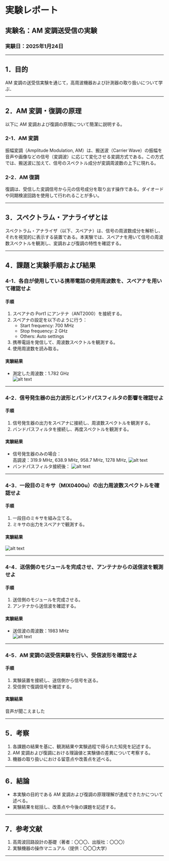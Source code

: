 # 実験レポート  
## 実験名：AM 変調送受信の実験  
### 実験日：2025年1月24日  

---

## 1．目的  
AM 変調の送受信実験を通じて，高周波機器および計測器の取り扱いについて学ぶ． 

---

## 2．AM 変調・復調の原理  
以下に AM 変調および復調の原理について簡潔に説明する。  

### 2-1．AM 変調  
振幅変調（Amplitude Modulation, AM）は、搬送波（Carrier Wave）の振幅を音声や画像などの信号（変調波）に応じて変化させる変調方式である。この方式では、搬送波に加えて、信号のスペクトル成分が変調周波数の上下に現れる。  

### 2-2．AM 復調  
復調は、受信した変調信号から元の信号成分を取り出す操作である。ダイオードや同期検波回路を使用して行われることが多い。  

---

## 3．スペクトラム・アナライザとは  
スペクトラム・アナライザ（以下、スペアナ）は、信号の周波数成分を解析し、それを視覚的に表示する装置である。本実験では、スペアナを用いて信号の周波数スペクトルを観測し、変調および復調の特性を確認する。  

---

## 4．課題と実験手順および結果  

### 4-1．各自が使用している携帯電話の使用周波数を、スペアナを用いて確認せよ  
#### 手順  
1. スペアナの Port1 にアンテナ（ANT2000）を接続する。  
2. スペアナの設定を以下のように行う：  
   - Start frequency: 700 MHz  
   - Stop frequency: 2 GHz  
   - Others: Auto settings
3. 携帯電話を発信して、周波数スペクトルを観測する。  
4. 使用周波数を読み取る。  

#### 実験結果  
- 測定した周波数：1.782  GHz  
![alt text](SCR01.BMP)
---

### 4-2．信号発生器の出力波形とバンドパスフィルタの影響を確認せよ  
#### 手順  
1. 信号発生器の出力をスペアナに接続し、周波数スペクトルを観測する。  
2. バンドパスフィルタを接続し、再度スペクトルを観測する。  

#### 実験結果  
- 信号発生器のみの場合：  
高調波：319.9 MHz, 638.9 MHz, 958.7 MHz, 1278 MHz, 
  ![alt text](<4-2 only generator.BMP>)
- バンドパスフィルタ接続後：
![alt text](4-2_320.BMP)  

---

### 4-3．一段目のミキサ（MIX0400u）の出力周波数スペクトルを確認せよ  
#### 手順  
1. 一段目のミキサを組み立てる。  
2. ミキサの出力をスペアナで観測する。  

#### 実験結果  
![alt text](SCR05.BMP)

---

### 4-4．送信側のモジュールを完成させ、アンテナからの送信波を観測せよ  
#### 手順  
1. 送信側のモジュールを完成させる。  
2. アンテナから送信波を確認する。  

#### 実験結果  
- 送信波の周波数：1983 MHz  
![alt text](4-4.BMP)
---

### 4-5．AM 変調の送受信実験を行い、受信波形を確認せよ  
#### 手順  
1. 実験装置を接続し、送信側から信号を送る。  
2. 受信側で復調信号を確認する。  

#### 実験結果  
音声が聞こえました

---

## 5．考察  
1. 各課題の結果を基に、観測結果や実験過程で得られた知見を記述する。  
2. AM 変調および復調における理論値と実験値の差異について考察する。  
3. 機器の取り扱いにおける留意点や改善点を述べる。  

---

## 6．結論  
- 本実験の目的である AM 変調および復調の原理理解が達成できたかについて述べる。  
- 実験結果を総括し、改善点や今後の課題を記述する。  

---

## 7．参考文献  
1. 高周波回路設計の基礎（著者：〇〇〇、出版社：〇〇〇）  
2. 実験機器の操作マニュアル（提供：〇〇〇大学）  

---
